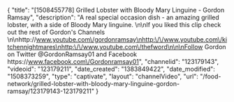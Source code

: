 {
    "title": "[1508455778] Grilled Lobster with Bloody Mary Linguine - Gordon Ramsay",
    "description": "A real special occasion dish - an amazing grilled lobster, with a side of Bloody Mary linguine. \n\nIf you liked this clip check out the rest of Gordon's Channels \n\nhttp:\/\/www.youtube.com\/gordonramsay\nhttp:\/\/www.youtube.com\/kitchennightmares\nhttp:\/\/www.youtube.com\/thefword\n\n\nFollow Gordon on Twitter @GordonRamsay01 and Facebook https:\/\/www.facebook.com\/Gordonramsay01",
    "channelid": "123179143",
    "videoid": "123179211",
    "date_created": "1383849422",
    "date_modified": "1508373259",
    "type": "captivate",
    "layout": "channelVideo",
    "url": "\/food-network\/grilled-lobster-with-bloody-mary-linguine-gordon-ramsay\/123179143-123179211"
}